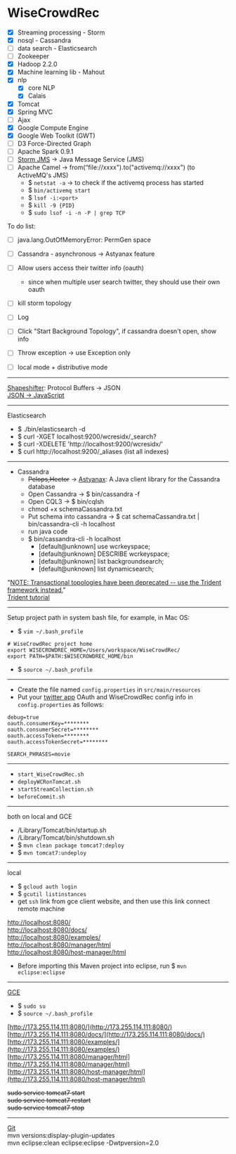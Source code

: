 WiseCrowdRec
============

- [x] Streaming processing - Storm   
- [x] nosql - Cassandra   
- [ ] data search - Elasticsearch   
- [ ] Zookeeper  
- [x] Hadoop 2.2.0   
- [x] Machine learning lib - Mahout  
- [x] nlp  
    - [x] core NLP  
    - [x] Calais      
- [x] Tomcat  
- [x] Spring MVC  
- [ ] Ajax  
- [x] Google Compute Engine  
- [x] Google Web Toolkit (GWT)  
- [ ] D3 Force-Directed Graph  
- [ ] Apache Spark 0.9.1   
- [ ] [Storm JMS](https://github.com/ptgoetz/storm-jms) -> Java Message Service (JMS)      
- [ ] Apache Camel -> from(“file://xxxx").to("activemq://xxxx") (to ActiveMQ's JMS)  
    - $ `netstat -a` -> to check if the activemq process has started    
    - $ `bin/activemq start`   
    - $ `lsof -i:<port>`    
    - $ `kill -9 {PID}`    
    - $ `sudo lsof -i -n -P | grep TCP`  

To do list:  
- [ ] java.lang.OutOfMemoryError: PermGen space  
- [ ] Cassandra - asynchronous -> Astyanax feature      
- [ ] Allow users access their twitter info (oauth)     
    - since when multiple user search twitter, they should use their own oauth  
- [ ] kill storm topology  
- [ ] Log  
- [ ] Click "Start Background Topology", if cassandra doesn't open, show info  
- [ ] Throw exception -> use Exception only        
- [ ] local mode + distributive mode   
 


--- 

[Shapeshifter](https://github.com/turn/shapeshifter): Protocol Buffers -> JSON    
[JSON -> JavaScript](http://www.mkyong.com/javascript/how-to-access-json-object-in-javascript/)  

---

Elasticsearch

- $ ./bin/elasticsearch -d  
- $ curl -XGET localhost:9200/wcresidx/_search?  
- $ curl -XDELETE 'http://localhost:9200/wcresidx/'  
- $ curl http://localhost:9200/_aliases  (list all indexes)    

---

- Cassandra   
    - ~~Pelops,Hector~~ -> [Astyanax](https://github.com/Netflix/astyanax): A Java client library for the Cassandra database    
    - Open Cassandra -> $ bin/cassandra -f  
    - Open CQL3 -> $ bin/cqlsh   
    - chmod +x schemaCassandra.txt  
    - Put schema into cassandra -> $ cat schemaCassandra.txt | bin/cassandra-cli -h localhost  
    - run java code  
    - $ bin/cassandra-cli -h localhost  
        - [default@unknown] use wcrkeyspace;  
        - [default@unknown] DESCRIBE wcrkeyspace;   
        - [default@unknown] list backgroundsearch;   
        - [default@unknown] list dynamicsearch;   

"[NOTE: Transactional topologies have been deprecated -- use the Trident framework instead.](https://github.com/nathanmarz/storm/wiki/Transactional-topologies)"  
[Trident tutorial](https://github.com/nathanmarz/storm/wiki/Trident-tutorial)    

---

Setup project path in system bash file, for example, in Mac OS:  
- $ `vim ~/.bash_profile`    

```
# WiseCrowdRec project home
export WISECROWDREC_HOME=/Users/workspace/WiseCrowdRec/
export PATH=$PATH:$WISECROWDREC_HOME/bin
```

- $ `source ~/.bash_profile`    

---

- Create the file named `config.properties` in `src/main/resources`  
- Put your [twitter app](https://apps.twitter.com/) OAuth and WiseCrowdRec config info in `config.properties` as follows:   

```
debug=true
oauth.consumerKey=********
oauth.consumerSecret=********
oauth.accessToken=********
oauth.accessTokenSecret=********

SEARCH_PHRASES=movie
```

---

- `start_WiseCrowdRec.sh`    
- `deployWCRonTomcat.sh`  
- `startStreamCollection.sh`  
- `beforeCommit.sh`  

---

both on local and GCE    

- /Library/Tomcat/bin/startup.sh    
- /Library/Tomcat/bin/shutdown.sh     
- $ `mvn clean package tomcat7:deploy`    
- $ `mvn tomcat7:undeploy`    


---

local     

- $ `gcloud auth login`    
- $ `gcutil listinstances`    
- get `ssh` link from gce client website, and then use this link connect remote machine    

[http://localhost:8080/](http://localhost:8080/)      
[http://localhost:8080/docs/](http://localhost:8080/docs/)    
[http://localhost:8080/examples/](http://localhost:8080/examples/)      
[http://localhost:8080/manager/html](http://localhost:8080/manager/html)      
[http://localhost:8080/host-manager/html](http://localhost:8080/host-manager/html)     

- Before importing this Maven project into eclipse, run $ `mvn eclipse:eclipse`      

---

[GCE](https://cloud.google.com/products/compute-engine/)      

- $ `sudo su`    
- $ `source ~/.bash_profile`  

[http://173.255.114.111:8080/](http://173.255.114.111:8080/)    
[http://173.255.114.111:8080/docs/](http://173.255.114.111:8080/docs/)    
[http://173.255.114.111:8080/examples/](http://173.255.114.111:8080/examples/)    
[http://173.255.114.111:8080/manager/html](http://173.255.114.111:8080/manager/html)    
[http://173.255.114.111:8080/host-manager/html](http://173.255.114.111:8080/host-manager/html)    

~~sudo service tomcat7 start~~    
~~sudo service tomcat7 restart~~    
~~sudo service tomcat7 stop~~      

---

[Git](http://www.vogella.com/tutorials/Git/article.html)  
mvn versions:display-plugin-updates      
mvn eclipse:clean eclipse:eclipse -Dwtpversion=2.0    
  

